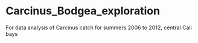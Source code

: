 # Carcinus_Bodgea_exploration
For data analysis of Carcinus catch for summers 2006 to 2012, central Cali bays
